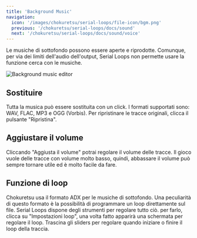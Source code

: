 ```yaml
---
title: 'Background Music'
navigation:
  icon: '/images/chokuretsu/serial-loops/file-icon/bgm.png'
  previous: '/chokuretsu/serial-loops/docs/sound'
  next: '/chokuretsu/serial-loops/docs/sound/voice'
---
```


Le musiche di sottofondo possono essere aperte e riprodotte. Comunque, per via dei limiti dell'audio dell'output, Serial Loops non
permette
usare la funzione cerca con le musiche. 

![Background music editor](/images/chokuretsu/serial-loops/sound-editing.png)

## Sostituire
Tutta la musica può essere sostituita con un click. I formati supportati sono: WAV, FLAC, MP3 e OGG (Vorbis).
Per ripristinare le tracce originali, clicca il pulsante "Ripristina".

## Aggiustare il volume
Cliccando "Aggiusta il volume" potrai regolare il volume delle tracce. Il gioco vuole delle tracce con volume molto basso, quindi, abbassare il volume
può sempre tornare utile ed è molto facile da fare.

## Funzione di loop
Chokuretsu usa il formato ADX per le musiche di sottofondo. Una peculiarità di questo formato è la possibilità di programmare un loop direttamente
sul file. Serial Loops dispone degli strumenti per regolare tutto ciò. per farlo, clicca su "Impostazioni loop", una volta fatto apparirà una schermata per regolare il loop. Trascina gli sliders per regolare quando iniziare o finire il loop della traccia.